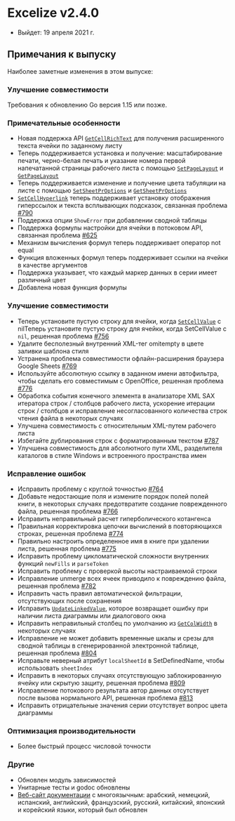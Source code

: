 # Excelize v2.4.0

* Выйдет: 19 апреля 2021 г.

## Примечания к выпуску

Наиболее заметные изменения в этом выпуске:

### Улучшение совместимости

Требования к обновлению Go версия 1.15 или позже.

### Примечательные особенности

* Новая поддержка API [`GetCellRichText`](https://pkg.go.dev/github.com/360EntSecGroup-Skylar/excelize/v2@master#File.GetCellRichText) для получения расширенного текста ячейки по заданному листу
* Теперь поддерживается установка и получение: масштабирование печати, черно-белая печать и указание номера первой напечатанной страницы рабочего листа с помощью [`SetPageLayout`](https://pkg.go.dev/github.com/360EntSecGroup-Skylar/excelize/v2@master#File.SetPageLayout) и [`GetPageLayout`](https://pkg.go.dev/github.com/360EntSecGroup-Skylar/excelize/v2@master#File.GetPageLayout)
* Теперь поддерживается изменение и получение цвета табуляции на листе с помощью [`SetSheetPrOptions`](https://pkg.go.dev/github.com/360EntSecGroup-Skylar/excelize/v2@master#File.SetSheetPrOptions) и [`GetSheetPrOptions`](https://pkg.go.dev/github.com/360EntSecGroup-Skylar/excelize/v2@master#File.GetSheetPrOptions)
* [`SetCellHyperlink`](https://pkg.go.dev/github.com/360EntSecGroup-Skylar/excelize/v2@master#File.SetCellHyperlink) теперь поддерживает установку отображения гиперссылок и текста всплывающих подсказок, связанная проблема [#790](https://github.com/xuri/excelize/issues/790)
* Поддержка опции `ShowError` при добавлении сводной таблицы
* Поддержка формулы настройки для ячейки в потоковом API, связанная проблема [#625](https://github.com/xuri/excelize/issues/625)
* Механизм вычисления формул теперь поддерживает оператор not equal
* Функция вложенных формул теперь поддерживает ссылки на ячейки в качестве аргументов
* Поддержка указывает, что каждый маркер данных в серии имеет различный цвет
* Добавлена новая функция формулы

### Улучшение совместимости

* Теперь установите пустую строку для ячейки, когда [`SetCellValue`](https://pkg.go.dev/github.com/360EntSecGroup-Skylar/excelize/v2@master#File.SetCellValue) с nilТеперь установите пустую строку для ячейки, когда SetCellValue с `nil`, решенная проблема [#756](https://github.com/xuri/excelize/issues/756)
* Удалите бесполезный внутренний XML-тег omitempty в цвете заливки шаблона стиля
* Устранена проблема совместимости офлайн-расширения браузера Google Sheets [#769](https://github.com/xuri/excelize/issues/769)
* Используйте абсолютную ссылку в заданном имени автофильтра, чтобы сделать его совместимым с OpenOffice, решенная проблема [#776](https://github.com/xuri/excelize/issues/776)
* Обработка события конечного элемента в анализаторе XML SAX итератора строк / столбцов рабочего листа, ускорение итерации строк / столбцов и исправление несогласованного количества строк чтения файла в некоторых случаях
* Улучшена совместимость с относительным XML-путем рабочего листа
* Избегайте дублирования строк с форматированным текстом [#787](https://github.com/xuri/excelize/issues/787)
* Улучшена совместимость для абсолютного пути XML, разделителя каталогов в стиле Windows и встроенного пространства имен

### Исправление ошибок

* Исправить проблему с круглой точностью [#764](https://github.com/xuri/excelize/issues/764)
* Добавьте недостающие поля и измените порядок полей полей книги, в некоторых случаях предотвратите создание поврежденного файла, решенная проблема [#766](https://github.com/xuri/excelize/issues/766)
* Исправить неправильный расчет гиперболического котангенса
* Правильная корректировка цепочки вычислений в повторяющихся строках, решенная проблема [#774](https://github.com/xuri/excelize/issues/774)
* Правильно настроить определенное имя в книге при удалении листа, решенная проблема [#775](https://github.com/xuri/excelize/issues/775)
* Исправить проблему цикломатической сложности внутренних функций `newFills` и `parseToken`
* Исправить проблему с проверкой высоты настраиваемой строки
* Исправление unmerge всех ячеек приводило к повреждению файла, решенная проблема [#782](https://github.com/xuri/excelize/issues/782)
* Исправить часть правил автоматической фильтрации, отсутствующих после сохранения
* Исправить [`UpdateLinkedValue`](https://pkg.go.dev/github.com/360EntSecGroup-Skylar/excelize/v2@master#File.UpdateLinkedValue), которое возвращает ошибку при наличии листа диаграммы или диалогового окна
* Исправить неправильный столбец по умолчанию из [`GetColWidth`](https://pkg.go.dev/github.com/360EntSecGroup-Skylar/excelize/v2@master#File.GetColWidth) в некоторых случаях
* Исправление не может добавить временные шкалы и срезы для сводной таблицы в сгенерированной электронной таблице, решенная проблема [#804](https://github.com/xuri/excelize/issues/804)
* Исправьте неверный атрибут `localSheetId` в SetDefinedName, чтобы использовать `sheetIndex`
* Исправить в некоторых случаях отсутствующую заблокированную ячейку или скрытую защиту, решенная проблема [#809](https://github.com/xuri/excelize/issues/809)
* Исправление потокового результата автор данных отсутствует после вызова нормального API, решенная проблема [#813](https://github.com/xuri/excelize/issues/813)
* Исправить отрицательные значения серии отсутствует вопрос цвета диаграммы

### Оптимизация производительности

* Более быстрый процесс числовой точности

### Другие

* Обновлен модуль зависимостей
* Унитарные тесты и godoc обновлены
* [Веб-сайт документации](https://xuri.me/excelize) с многоязычным: арабский, немецкий, испанский, английский, французский, русский, китайский, японский и корейский языки, который был обновлен
